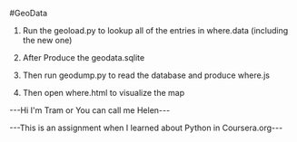 
#GeoData
1. Run the geoload.py to lookup all of the entries in where.data (including the new one)

2. After Produce the geodata.sqlite

2. Then run geodump.py to read the database and produce where.js

3. Then open where.html to visualize the map

---Hi I'm Tram or You can call me Helen---

---This is an assignment when I learned about Python in Coursera.org---
